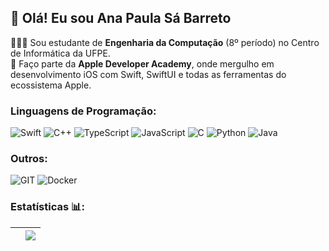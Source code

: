 ## 👋 Olá! Eu sou Ana Paula Sá Barreto

👩🏻‍💻 Sou estudante de **Engenharia da Computação** (8º período) no Centro de Informática da UFPE.  
🍎 Faço parte da **Apple Developer Academy**, onde mergulho em desenvolvimento iOS com Swift, SwiftUI e todas as ferramentas do ecossistema Apple. 

### Linguagens de Programação:

![Swift](https://img.shields.io/badge/-swift-F05138?logo=swift&logoColor=white&style=for-the-badge)
![C++](https://img.shields.io/badge/c++-%2300599C.svg?style=for-the-badge&logo=c%2B%2B&logoColor=white)
![TypeScript](https://img.shields.io/badge/TypeScript-007ACC?logo=typescript&logoColor=white&style=for-the-badge)
![JavaScript](https://img.shields.io/badge/JavaScript-F7DF1E?logo=javascript&logoColor=black&style=for-the-badge)
![C](https://img.shields.io/badge/c-%2300599C.svg?style=for-the-badge&logo=c&logoColor=white) 
![Python](https://img.shields.io/badge/Python-3776AB?logo=python&logoColor=white&style=for-the-badge)
![Java](https://img.shields.io/badge/Java-ED8B00?style=for-the-badge&logo=openjdk&logoColor=white)


### Outros:

![GIT](https://img.shields.io/badge/Git-fc6d26?style=for-the-badge&logo=git&logoColor=white) 
![Docker](https://img.shields.io/badge/Docker-006699?style=for-the-badge&logo=docker&logoColor=white)

### Estatísticas 📊:
| </a> | <a href="https://github.com/anapsa/github-readme-stats"><img align="center" src="https://github-readme-stats.vercel.app/api/top-langs/?username=anapsa&layout=compact&theme=buefy&hide_border=true" /></a> |
| ------------- | ------------- |
